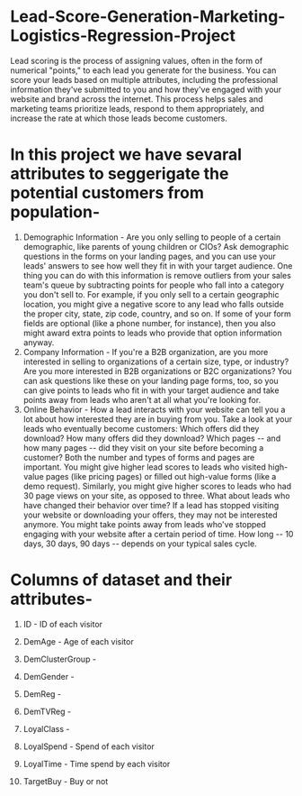 # Lead-Score-Generation-Marketing-Logistics-Regression-Project
Lead scoring is the process of assigning values, often in the form of numerical "points," to each lead you generate for the business.
You can score your leads based on multiple attributes, including the professional information they've submitted to you and how they've engaged with your website and brand across the internet. This process helps sales and marketing teams prioritize leads, respond to them appropriately, and increase the rate at which those leads become customers.

# In this project we have sevaral attributes to seggerigate the potential customers from population- 
1. Demographic Information - Are you only selling to people of a certain demographic, like parents of young children or CIOs? Ask demographic questions in the forms on your landing pages, and you can use your leads' answers to see how well they fit in with your target audience. One thing you can do with this information is remove outliers from your sales team's queue by subtracting points for people who fall into a category you don't sell to. For example, if you only sell to a certain geographic location, you might give a negative score to any lead who falls outside the proper city, state, zip code, country, and so on. If some of your form fields are optional (like a phone number, for instance), then you also might award extra points to leads who provide that option information anyway.
2. Company Information - If you're a B2B organization, are you more interested in selling to organizations of a certain size, type, or industry? Are you more interested in B2B organizations or B2C organizations? You can ask questions like these on your landing page forms, too, so you can give points to leads who fit in with your target audience and take points away from leads who aren't at all what you're looking for.
3. Online Behavior - How a lead interacts with your website can tell you a lot about how interested they are in buying from you. Take a look at your leads who eventually become customers: Which offers did they download? How many offers did they download? Which pages -- and how many pages -- did they visit on your site before becoming a customer? Both the number and types of forms and pages are important. You might give higher lead scores to leads who visited high-value pages (like pricing pages) or filled out high-value forms (like a demo request). Similarly, you might give higher scores to leads who had 30 page views on your site, as opposed to three. What about leads who have changed their behavior over time? If a lead has stopped visiting your website or downloading your offers, they may not be interested anymore. You might take points away from leads who've stopped engaging with your website after a certain period of time. How long -- 10 days, 30 days, 90 days -- depends on your typical sales cycle.

# Columns of dataset and their attributes-
1. ID - ID of each visitor
2. DemAge - Age of each visitor

3. DemClusterGroup - 

4. DemGender - 

5. DemReg - 

6. DemTVReg - 

7. LoyalClass - 

8. LoyalSpend - Spend of each visitor

9. LoyalTime - Time spend by each visitor

10. TargetBuy - Buy or not
